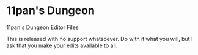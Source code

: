 # 11pan's Dungeon
11pan's Dungeon Editor Files

This is released with no support whatsoever.
Do with it what you will, but I ask that you make your edits available to all.
